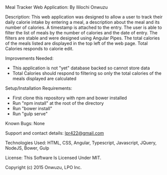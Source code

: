 Meal Tracker Web Application:
By Ililochi Onwuzu


Description:
This web application was designed to allow a user to track their daily calorie intake by entering a meal, a description about the meal and its number of calories. A timestamp is attached to the entry. The user is able to filter the list of meals by the number of calories and the date of entry. The filters are stable and were designed using Angular Pipes. The total calories of the meals listed are displayed in the top left of the web page. Total Calories responds to calorie edit.


Improvements Needed:
 * This application is not "yet" database backed so cannot store data
 * Total Calories should respond to filtering so only the total calories of the meals displayed are calculated


Setup/Installation Requirements:
 * First clone this repository with npm and bower installed
 * Run "npm install" at the root of the directory
 * Run "bower install"
 * Run "gulp serve"


Known Bugs:
None

Support and contact details:
lpr422@gmail.com

Technologies Used:
HTML, CSS, Angular, Typescript, Javascript, JQuery, NodeJS, Bower, Gulp

License:
This Software Is Licensed Under MIT.

Copyright (c) 2015 Onwuzu, LPO Inc.
